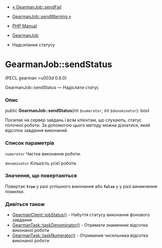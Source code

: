 - [« GearmanJob::sendFail](gearmanjob.sendfail.md)
- [GearmanJob::sendWarning »](gearmanjob.sendwarning.md)

- [PHP Manual](index.md)
- [GearmanJob](class.gearmanjob.md)
- Надсилання статусу

# GearmanJob::sendStatus

(PECL gearman \>u003d 0.6.0)

GearmanJob::sendStatus — Надіслати статус

### Опис

public **GearmanJob::sendStatus**(int `$numerator`, int `$denominator`):
bool

Посилає на сервер завдань і всім клієнтам, що слухають, статус поточної
роботи. За допомогою цього методу можна дізнатися, який відсоток завдання
виконаний.

### Список параметрів

`numerator`
Частка виконання роботи.

`denominator`
Кількість усієї роботи.

### Значення, що повертаються

Повертає **`true`** у разі успішного виконання або **`false`** у
у разі виникнення помилки.

### Дивіться також

- [GearmanClient::jobStatus()](gearmanclient.jobstatus.md) -
Набуття статусу виконання фонового завдання
- [GearmanTask::taskDenominator()](gearmantask.taskdenominator.md) -
Отримати знаменник відсотка виконаної роботи
- [GearmanTask::taskNumerator()](gearmantask.tasknumerator.md) -
Отримання чисельника відсотка виконаної роботи
